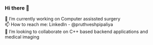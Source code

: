 ### Hi there 👋

🔭 I’m currently working on Computer assissted surgery\
📫 How to reach me: LinkedIn - @pruthveshpipaliya\
👯 I’m looking to collaborate on C++ based backend applications and medical imaging

